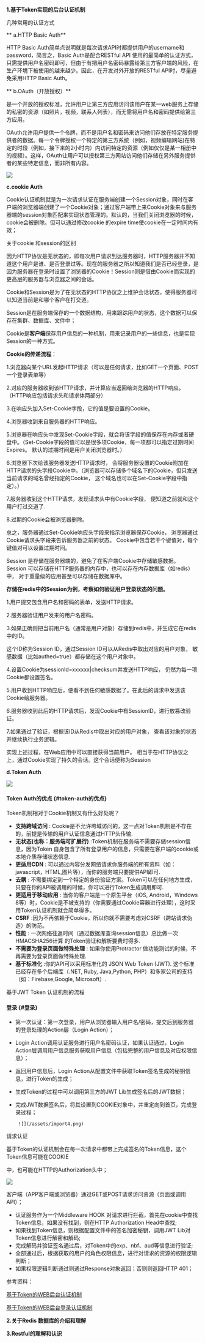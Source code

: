 **1.基于Token实现的后台认证机制**

几种常用的认证方式

**  a.HTTP Basic Auth**

HTTP Basic Auth简单点说明就是每次请求API时都提供用户的username和password，简言之，Basic Auth是配合RESTful API 使用的最简单的认证方式，只需提供用户名密码即可，但由于有把用户名密码暴露给第三方客户端的风险，在生产环境下被使用的越来越少。因此，在开发对外开放的RESTful API时，尽量避免采用HTTP Basic Auth。

** b.OAuth（开放授权）**

是一个开放的授权标准，允许用户让第三方应用访问该用户在某一web服务上存储的私密的资源（如照片，视频，联系人列表），而无需将用户名和密码提供给第三方应用。

OAuth允许用户提供一个令牌，而不是用户名和密码来访问他们存放在特定服务提供者的数据。每一个令牌授权一个特定的第三方系统（例如，视频编辑网站\)在特定的时段（例如，接下来的2小时内）内访问特定的资源（例如仅仅是某一相册中的视频）。这样，OAuth让用户可以授权第三方网站访问他们存储在另外服务提供者的某些特定信息，而非所有内容。

![](/assets/import2.png)

**c.cookie Auth**

Cookie认证机制就是为一次请求认证在服务端创建一个Session对象，同时在客户端的浏览器端创建了一个Cookie对象；通过客户端带上来Cookie对象来与服务器端的session对象匹配来实现状态管理的。默认的，当我们关闭浏览器的时候，cookie会被删除。但可以通过修改cookie 的expire time使cookie在一定时间内有效；

关于cookie 和session的区别

因为HTTP协议是无状态的，即每次用户请求到达服务器时，HTTP服务器并不知道这个用户是谁、是否登录过等。现在的服务器之所以知道我们是否已经登录，是因为服务器在登录时设置了浏览器的Cookie！Session则是借由Cookie而实现的更高层的服务器与浏览器之间的会话。

Cookie和Session是为了在无状态的HTTP协议之上维护会话状态，使得服务器可以知道当前是和哪个客户在打交道。

Session是在服务端保存的一个数据结构，用来跟踪用户的状态，这个数据可以保存在集群、数据库、文件中；

Cookie是**客户端**保存用户信息的一种机制，用来记录用户的一些信息，也是实现Session的一种方式。

**Cookie的传递流程**：

1.浏览器向某个URL发起HTTP请求（可以是任何请求，比如GET一个页面、POST一个登录表单等）

2.对应的服务器收到该HTTP请求，并计算应当返回给浏览器的HTTP响应。（HTTP响应包括请求头和请求体两部分）

3.在响应头加入Set-Cookie字段，它的值是要设置的Cookie。

4.浏览器收到来自服务器的HTTP响应。

5.浏览器在响应头中发现Set-Cookie字段，就会将该字段的值保存在内存或者硬盘中。（Set-Cookie字段的值可以是很多项Cookie，每一项都可以指定过期时间Expires。 默认的过期时间是用户关闭浏览器时。）

6.浏览器下次给该服务器发送HTTP请求时， 会将服务器设置的Cookie附加在HTTP请求的头字段Cookie中。（浏览器可以存储多个域名下的Cookie，但只发送当前请求的域名曾经指定的Cookie， 这个域名也可以在Set-Cookie字段中指定）。）

7.服务器收到这个HTTP请求，发现请求头中有Cookie字段， 便知道之前就和这个用户打过交道了.

8.过期的Cookie会被浏览器删除。

总之，服务器通过Set-Cookie响应头字段来指示浏览器保存Cookie， 浏览器通过Cookie请求头字段来告诉服务器之前的状态。 Cookie中包含若干个键值对，每个键值对可以设置过期时间。

Session 是存储在服务器端的，避免了在客户端Cookie中存储敏感数据。 Session 可以存储在HTTP服务器的内存中，也可以存在内存数据库（如redis）中， 对于重量级的应用甚至可以存储在数据库中。

**存储在redis中的Session为例，考察如何验证用户登录状态的问题。**

1.用户提交包含用户名和密码的表单，发送HTTP请求。

2.服务器验证用户发来的用户名密码。

3.如果正确则把当前用户名（通常是用户对象）存储到redis中，并生成它在redis中的ID。

这个ID称为Session ID，通过Session ID可以从Redis中取出对应的用户对象， 敏感数据（比如authed=true）都存储在这个用户对象中。

4.设置Cookie为sessionId=xxxxxx\|checksum并发送HTTP响应， 仍然为每一项Cookie都设置签名。

5.用户收到HTTP响应后，便看不到任何敏感数据了。在此后的请求中发送该Cookie给服务器。

6.服务器收到此后的HTTP请求后，发现Cookie中有SessionID，进行放篡改验证。

7.如果通过了验证，根据该ID从Redis中取出对应的用户对象， 查看该对象的状态并继续执行业务逻辑。

实现上述过程，在Web应用中可以直接获得当前用户。 相当于在HTTP协议之上，通过Cookie实现了持久的会话。这个会话便称为Session

**d.Token Auth**

![](/assets/import3.png)

#### Token Auth的优点 {#token-auth的优点}

Token机制相对于Cookie机制又有什么好处呢？

* **支持跨域访问**
  : Cookie是不允许垮域访问的，这一点对Token机制是不存在的，前提是传输的用户认证信息通过HTTP头传输.
* **无状态\(也称：服务端可扩展行\)**
  :Token机制在服务端不需要存储session信息，因为Token 自身包含了所有登录用户的信息，只需要在客户端的cookie或本地介质存储状态信息.
* **更适用CDN**
  : 可以通过内容分发网络请求你服务端的所有资料（如：javascript，HTML,图片等），而你的服务端只要提供API即可.
* **去耦**
  : 不需要绑定到一个特定的身份验证方案。Token可以在任何地方生成，只要在你的API被调用的时候，你可以进行Token生成调用即可.
* **更适用于移动应用**
  : 当你的客户端是一个原生平台（iOS, Android，Windows 8等）时，Cookie是不被支持的（你需要通过Cookie容器进行处理），这时采用Token认证机制就会简单得多。
* **CSRF**
  :因为不再依赖于Cookie，所以你就不需要考虑对CSRF（跨站请求伪造）的防范。
* **性能**
  : 一次网络往返时间（通过数据库查询session信息）总比做一次HMACSHA256计算 的Token验证和解析要费时得多.
* **不需要为登录页面做特殊处理**
  : 如果你使用Protractor 做功能测试的时候，不再需要为登录页面做特殊处理.
* **基于标准化**
  :你的API可以采用标准化的 JSON Web Token \(JWT\). 这个标准已经存在多个后端库（.NET, Ruby, Java,Python, PHP）和多家公司的支持（如：Firebase,Google, Microsoft）.

基于JWT Token 认证机制的流程

#### 登录 {#登录}

* 第一次认证：第一次登录，用户从浏览器输入用户名/密码，提交后到服务器的登录处理的Action层（Login Action）；
* Login Action调用认证服务进行用户名密码认证，如果认证通过，Login Action层调用用户信息服务获取用户信息（包括完整的用户信息及对应权限信息）；
* 返回用户信息后，Login Action从配置文件中获取Token签名生成的秘钥信息，进行Token的生成；
* 生成Token的过程中可以调用第三方的JWT Lib生成签名后的JWT数据；
* 完成JWT数据签名后，将其设置到COOKIE对象中，并重定向到首页，完成登录过程；

  ```
   ![](/assets/import4.png)
  ```

请求认证

基于Token的认证机制会在每一次请求中都带上完成签名的Token信息，这个Token信息可能在COOKIE

中，也可能在HTTP的Authorization头中；

![](/assets/import5.png)

客户端（APP客户端或浏览器）通过GET或POST请求访问资源（页面或调用API）；

* 认证服务作为一个Middleware HOOK 对请求进行拦截，首先在cookie中查找Token信息，如果没有找到，则在HTTP Authorization Head中查找;
* 如果找到Token信息，则根据配置文件中的签名加密秘钥，调用JWT Lib对Token信息进行解密和解码;
* 完成解码并验证签名通过后，对Token中的exp、nbf、aud等信息进行验证;
* 全部通过后，根据获取的用户的角色权限信息，进行对请求的资源的权限逻辑判断；
* 如果权限逻辑判断通过则通过Response对象返回；否则则返回HTTP 401；

参考资料：

[基于Token的WEB后台认证机制](http://www.cnblogs.com/xiekeli/p/5607107.html)

[基于Token的WEB后台登录认证机制](http://blog.csdn.net/jack__frost/article/details/64964208)

**2.关于Redis 数据库的介绍和理解**



**3.Restful的理解和认识**

